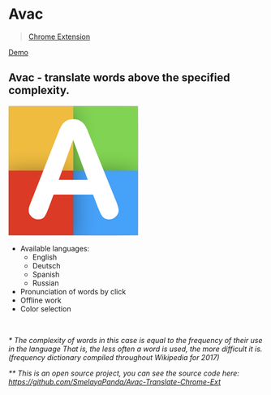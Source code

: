 # Avac
> [Chrome Extension](https://chrome.google.com/webstore/detail/avac-translate-beta/gioolbhdebananfbonbhloghohfjigpf?utm_source=plus)

[Demo](https://www.youtube.com/watch?v=x_pDE-_83ww)
## Avac - translate words above the specified complexity.

![avac](https://raw.githubusercontent.com/SmelayaPanda/Avac-Ext/master/img/256x256.png)

<div>
    <ul>
        <li>Available languages:
            <ul>
                <li>English</li>
                <li>Deutsch</li>
                <li>Spanish</li>
                <li>Russian</li>
            </ul>
        </li>
        <li>Pronunciation of words by click</li>
        <li>Offline work</li>
        <li>Color selection</li>
    </ul>
</div>
<br>


<i> * The complexity of words in this case is equal to the frequency of their use in the language <i/>
That is, the less often a word is used, the more difficult it is.
(frequency dictionary compiled throughout Wikipedia for 2017)

<i> ** This is an open source project, you can see the source code here: https://github.com/SmelayaPanda/Avac-Translate-Chrome-Ext<i/>
